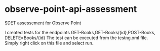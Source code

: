 # observe-point-api-assessment
SDET assessement for Observe Point

I created tests for the endpoints GET-Books,GET-Books/{id},POST-Books, DELETE=Books/{id}
The test can be executed from the testng.xml file. Simply right click on this file and select run.
